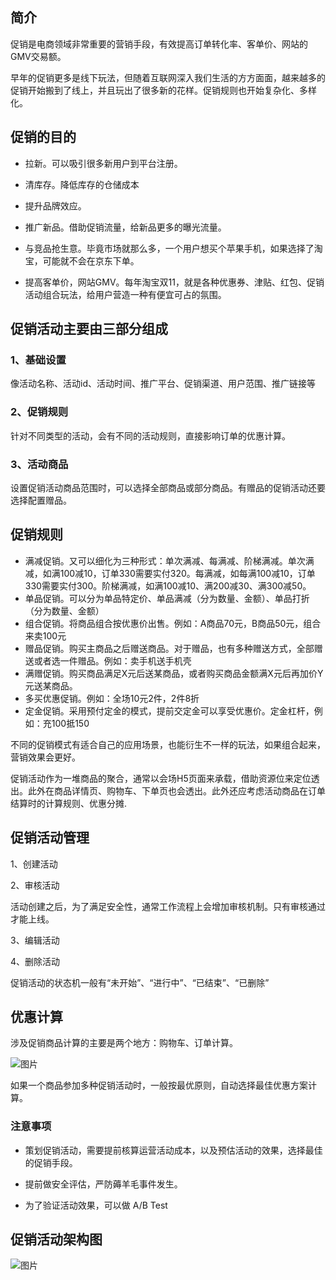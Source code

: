 ## 简介

促销是电商领域非常重要的营销手段，有效提高订单转化率、客单价、网站的GMV交易额。

早年的促销更多是线下玩法，但随着互联网深入我们生活的方方面面，越来越多的促销开始搬到了线上，并且玩出了很多新的花样。促销规则也开始复杂化、多样化。



## **促销的目的**

- 拉新。可以吸引很多新用户到平台注册。

- 清库存。降低库存的仓储成本

- 提升品牌效应。

- 推广新品。借助促销流量，给新品更多的曝光流量。

- 与竞品抢生意。毕竟市场就那么多，一个用户想买个苹果手机，如果选择了淘宝，可能就不会在京东下单。

- 提高客单价，网站GMV。每年淘宝双11，就是各种优惠券、津贴、红包、促销活动组合玩法，给用户营造一种有便宜可占的氛围。

  

## **促销活动主要由三部分组成**

### 1、基础设置

像活动名称、活动id、活动时间、推广平台、促销渠道、用户范围、推广链接等

### 2、促销规则

针对不同类型的活动，会有不同的活动规则，直接影响订单的优惠计算。

### 3、活动商品

设置促销活动商品范围时，可以选择全部商品或部分商品。有赠品的促销活动还要选择配置赠品。

## **促销规则**

- 满减促销。又可以细化为三种形式：单次满减、每满减、阶梯满减。单次满减，如满100减10，订单330需要实付320。每满减，如每满100减10，订单330需要实付300。阶梯满减，如满100减10、满200减30、满300减50。
- 单品促销。可以分为单品特定价、单品满减（分为数量、金额）、单品打折（分为数量、金额）
- 组合促销。将商品组合按优惠价出售。例如：A商品70元，B商品50元，组合来卖100元
- 赠品促销。购买主商品之后赠送商品。对于赠品，也有多种赠送方式，全部赠送或者选一件赠品。例如：卖手机送手机壳
- 满赠促销。购买商品满足X元后送某商品，或者购买商品金额满X元后再加价Y元送某商品。
- 多买优惠促销。例如：全场10元2件，2件8折
- 定金促销。采用预付定金的模式，提前交定金可以享受优惠价。定金杠杆，例如：充100抵150



不同的促销模式有适合自己的应用场景，也能衍生不一样的玩法，如果组合起来，营销效果会更好。

促销活动作为一堆商品的聚合，通常以会场H5页面来承载，借助资源位来定位透出。此外在商品详情页、购物车、下单页也会透出。此外还应考虑活动商品在订单结算时的计算规则、优惠分摊.

## **促销活动管理**

1、创建活动

2、审核活动

活动创建之后，为了满足安全性，通常工作流程上会增加审核机制。只有审核通过才能上线。

3、编辑活动

4、删除活动

促销活动的状态机一般有“未开始”、“进行中”、“已结束”、“已删除”

## **优惠计算**

涉及促销商品计算的主要是两个地方：购物车、订单计算。

![图片](https://mmbiz.qpic.cn/mmbiz_png/3Ohm6WHibeXJWfBMGo2VGS2MkHJeuQxDWvibTVUG6hnXp1JlicHYaBBPzEqqZD1f1AIn1JMXWz7tZUZjI6ib4e3UgA/640?wx_fmt=png&wxfrom=5&wx_lazy=1&wx_co=1)



如果一个商品参加多种促销活动时，一般按最优原则，自动选择最佳优惠方案计算。

### **注意事项**

- 策划促销活动，需要提前核算运营活动成本，以及预估活动的效果，选择最佳的促销手段。

- 提前做安全评估，严防薅羊毛事件发生。

- 为了验证活动效果，可以做 A/B Test

  

## **促销活动架构图**

![图片](https://mmbiz.qpic.cn/mmbiz_png/3Ohm6WHibeXJWfBMGo2VGS2MkHJeuQxDWlC3q57uTq6GiabBkibtCNmh4w1ibQam3XyB7MicjyCThn3sA2WGvJN8nhA/640?wx_fmt=png&wxfrom=5&wx_lazy=1&wx_co=1)